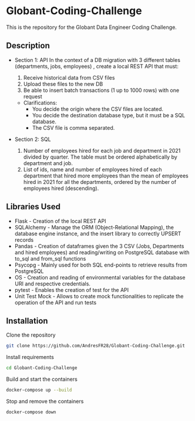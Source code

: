 # Globant-Coding-Challenge
 This is the repository for the Globant Data Engineer Coding Challenge.

## Description
- Section 1: API
In the context of a DB migration with 3 different tables (departments, jobs, employees) , create
a local REST API that must:
    1. Receive historical data from CSV files
    2. Upload these files to the new DB
    3. Be able to insert batch transactions (1 up to 1000 rows) with one request

    - Clarifications:
        + You decide the origin where the CSV files are located.
        + You decide the destination database type, but it must be a SQL database.
        + The CSV file is comma separated.

- Section 2: SQL

    1. Number of employees hired for each job and department in 2021 divided by quarter. The table must be ordered alphabetically by department and job.
    2. List of ids, name and number of employees hired of each department that hired more employees than the mean of employees hired in 2021 for all the departments, ordered by the number of employees hired (descending).

## Libraries Used

- Flask - Creation of the local REST API 
- SQLAlchemy - Manage the ORM (Object-Relational Mapping), the database engine instance, and the insert library to correctly UPSERT records
- Pandas - Creation of dataframes given the 3 CSV (Jobs, Departments and hired employees) and reading/writing on PostgreSQL database with to_sql and from_sql functions
- Psycopg - Mainly used for both SQL end-points to retrieve results from PostgreSQL
- OS - Creation and reading of environmental variables for the database URI and respective credentials.
- pytest - Enables the creation of test for the API
- Unit Test Mock - Allows to create mock functionalities to replicate the operation of the API and run tests

## Installation
Clone the repository
```sh
git clone https://github.com/AndresFR28/Globant-Coding-Challenge.git
```

Install requirements
```sh
cd Globant-Coding-Challenge
```

Build and start the containers
```sh
docker-compose up --build
```

Stop and remove the containers
```sh
docker-compose down
```